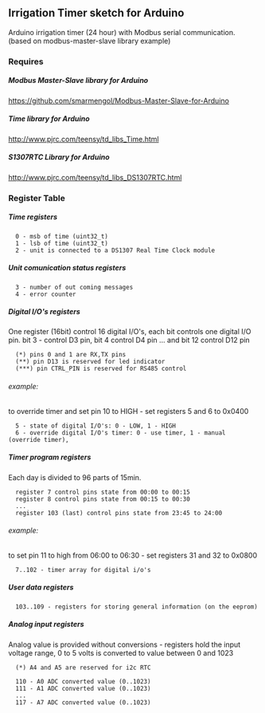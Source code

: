 ## Irrigation Timer sketch for Arduino

Arduino irrigation timer (24 hour) with Modbus serial communication.
(based on modbus-master-slave library example)

### Requires

##### Modbus Master-Slave library for Arduino
https://github.com/smarmengol/Modbus-Master-Slave-for-Arduino

##### Time library for Arduino
http://www.pjrc.com/teensy/td_libs_Time.html

##### S1307RTC Library for Arduino
http://www.pjrc.com/teensy/td_libs_DS1307RTC.html

### Register Table

##### Time registers
```
  0 - msb of time (uint32_t)
  1 - lsb of time (uint32_t)
  2 - unit is connected to a DS1307 Real Time Clock module
```
##### Unit comunication status registers
```
  3 - number of out coming messages
  4 - error counter
```
##### Digital I/O's registers

One register (16bit) control 16 digital I/O's, each bit controls one digital I/O pin.
bit 3 - control D3 pin, bit 4 control D4 pin ... and bit 12 control D12 pin
```
  (*) pins 0 and 1 are RX,TX pins
  (**) pin D13 is reserved for led indicator
  (***) pin CTRL_PIN is reserved for RS485 control
```
###### example:
to override timer and set pin 10 to HIGH - set registers 5 and 6 to 0x0400
```
  5 - state of digital I/O's: 0 - LOW, 1 - HIGH
  6 - override digital I/O's timer: 0 - use timer, 1 - manual (override timer),
```
##### Timer program registers

Each day is divided to 96 parts of 15min.
```
  register 7 control pins state from 00:00 to 00:15
  register 8 control pins state from 00:15 to 00:30
  ...
  register 103 (last) control pins state from 23:45 to 24:00
```
###### example:
to set pin 11 to high from 06:00 to 06:30 - set registers 31 and 32 to 0x0800
```
  7..102 - timer array for digital i/o's
```
##### User data registers
```
  103..109 - registers for storing general information (on the eeprom)
```
##### Analog input registers

Analog value is provided without conversions -
registers hold the input voltage range, 0 to 5 volts is converted to value between 0 and 1023
```
  (*) A4 and A5 are reserved for i2c RTC
```

```
  110 - A0 ADC converted value (0..1023)
  111 - A1 ADC converted value (0..1023)
  ...
  117 - A7 ADC converted value (0..1023)
```
